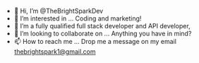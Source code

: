 - 👋 Hi, I’m @TheBrightSparkDev
- 👀 I’m interested in ... Coding and marketing!
- 🌱 I’m a fully qualified full stack developer and API developer, 
- 💞️ I’m looking to collaborate on ... Anything you have in mind?
- 📫 How to reach me ... Drop me a message on my email thebrightspark1@gmail.com

<!---
TheBrightSparkDev/TheBrightSparkDev is a ✨ special ✨ repository because its `README.md` (this file) appears on your GitHub profile.
You can click the Preview link to take a look at your changes.
--->

